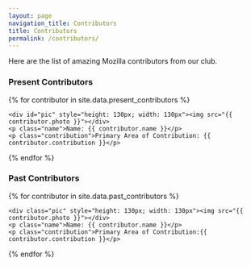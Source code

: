 ```yaml
---
layout: page
navigation_title: Contributors
title: Contributors
permalink: /contributors/
---
```


Here are the list of amazing Mozilla contributors from our club.


<div class="contributors">
<h3>Present Contributors</h3>
{% for contributor in site.data.present_contributors %}

	<div id="pic" style="height: 130px; width: 130px"><img src="{{ contributor.photo }}"></div>
	<p class="name">Name: {{ contributor.name }}</p>
	<p class="contribution">Primary Area of Contribution: {{ contributor.contribution }}</p>
	

{% endfor %}
<div>

<h3>Past Contributors</h3>

<div class="contributors">
{% for contributor in site.data.past_contributors %}

	<div class="pic" style="height: 130px; width: 130px"><img src="{{ contributor.photo }}"></div>
	<p class="name">Name: {{ contributor.name }}</p>
	<p class="contribution">Primary Area of Contribution:{{ contributor.contribution }}</p>

{% endfor %}
</div>

